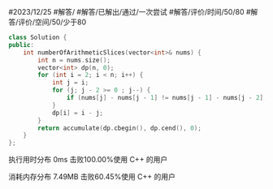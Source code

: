 #2023/12/25 #解答/ #解答/已解出/通过/一次尝试 #解答/评价/时间/50/80 #解答/评价/空间/50/少于80 

``` cpp
class Solution {
public:
	int numberOfArithmeticSlices(vector<int>& nums) {
		int n = nums.size();
		vector<int> dp(n, 0);
		for (int i = 2; i < n; i++) {
			int j = i;
			for (j; j - 2 >= 0 ; j--) {
				if (nums[j] - nums[j - 1] != nums[j - 1] - nums[j - 2]) break;
			}
			dp[i] = i - j;
		}
		return accumulate(dp.cbegin(), dp.cend(), 0);
	}
};
```

执行用时分布
0ms
击败100.00%使用 C++ 的用户

消耗内存分布
7.49MB
击败60.45%使用 C++ 的用户
